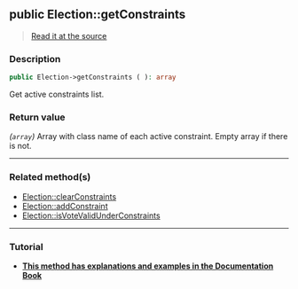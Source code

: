 ## public Election::getConstraints

> [Read it at the source](https://github.com/julien-boudry/Condorcet/blob/master/src/Election.php#L388)

### Description    

```php
public Election->getConstraints ( ): array
```

Get active constraints list.
    

### Return value   

*(`array`)* Array with class name of each active constraint. Empty array if there is not.


---------------------------------------

### Related method(s)      

* [Election::clearConstraints](/Docs/api-reference/Election%20Class/Election--clearConstraints.md)    
* [Election::addConstraint](/Docs/api-reference/Election%20Class/Election--addConstraint.md)    
* [Election::isVoteValidUnderConstraints](/Docs/api-reference/Election%20Class/Election--isVoteValidUnderConstraints.md)    

---------------------------------------

### Tutorial

* **[This method has explanations and examples in the Documentation Book](https://www.condorcet.io/3.AsPhpLibrary/5.Votes/4.VoteConstraints)**    
